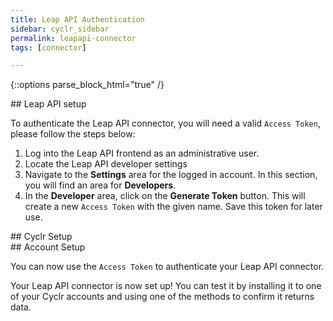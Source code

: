 ```yaml
---
title: Leap API Authentication
sidebar: cyclr_sidebar
permalink: leapapi-connector
tags: [connector]

---
```

{::options parse_block_html="true" /}
<section class="card">
## Leap API setup

To authenticate the Leap API connector, you will need a valid `Access Token`, please follow the steps below:

1. Log into the Leap API frontend as an administrative user.
2. Locate the Leap API developer  settings
3. Navigate to the **Settings** area for the logged in account. In this section, you will find an area for **Developers**.
4. In the **Developer** area, click on the **Generate Token** button. This will create a new `Access Token` with the given name. Save this token for later use.


</section>
<section class="card">
## Cyclr Setup


</section>
<section class="card">
## Account Setup

You can now use the `Access Token` to authenticate your Leap API connector.

Your Leap API connector is now set up! You can test it by installing it to one of your Cyclr accounts and using one of the methods to confirm it returns data. 

</section>
